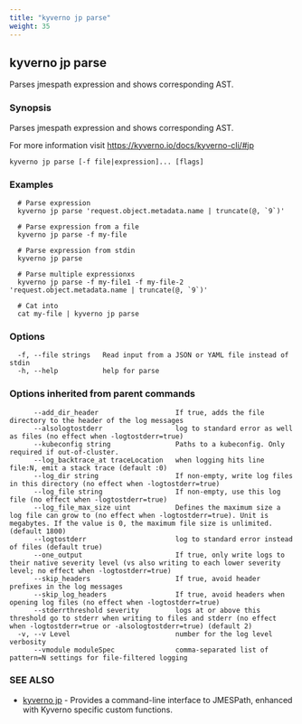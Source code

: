 ```yaml
---
title: "kyverno jp parse"
weight: 35
---
```

## kyverno jp parse

Parses jmespath expression and shows corresponding AST.

### Synopsis

Parses jmespath expression and shows corresponding AST.

  For more information visit https://kyverno.io/docs/kyverno-cli/#jp

```
kyverno jp parse [-f file|expression]... [flags]
```

### Examples

```
  # Parse expression
  kyverno jp parse 'request.object.metadata.name | truncate(@, `9`)'

  # Parse expression from a file
  kyverno jp parse -f my-file

  # Parse expression from stdin
  kyverno jp parse

  # Parse multiple expressionxs
  kyverno jp parse -f my-file1 -f my-file-2 'request.object.metadata.name | truncate(@, `9`)'

  # Cat into
  cat my-file | kyverno jp parse
```

### Options

```
  -f, --file strings   Read input from a JSON or YAML file instead of stdin
  -h, --help           help for parse
```

### Options inherited from parent commands

```
      --add_dir_header                   If true, adds the file directory to the header of the log messages
      --alsologtostderr                  log to standard error as well as files (no effect when -logtostderr=true)
      --kubeconfig string                Paths to a kubeconfig. Only required if out-of-cluster.
      --log_backtrace_at traceLocation   when logging hits line file:N, emit a stack trace (default :0)
      --log_dir string                   If non-empty, write log files in this directory (no effect when -logtostderr=true)
      --log_file string                  If non-empty, use this log file (no effect when -logtostderr=true)
      --log_file_max_size uint           Defines the maximum size a log file can grow to (no effect when -logtostderr=true). Unit is megabytes. If the value is 0, the maximum file size is unlimited. (default 1800)
      --logtostderr                      log to standard error instead of files (default true)
      --one_output                       If true, only write logs to their native severity level (vs also writing to each lower severity level; no effect when -logtostderr=true)
      --skip_headers                     If true, avoid header prefixes in the log messages
      --skip_log_headers                 If true, avoid headers when opening log files (no effect when -logtostderr=true)
      --stderrthreshold severity         logs at or above this threshold go to stderr when writing to files and stderr (no effect when -logtostderr=true or -alsologtostderr=true) (default 2)
  -v, --v Level                          number for the log level verbosity
      --vmodule moduleSpec               comma-separated list of pattern=N settings for file-filtered logging
```

### SEE ALSO

* [kyverno jp](../kyverno_jp)	 - Provides a command-line interface to JMESPath, enhanced with Kyverno specific custom functions.

